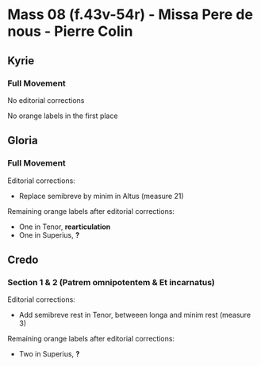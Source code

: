 # Mass 08 (f.43v-54r) - Missa Pere de nous - Pierre Colin



## Kyrie
### Full Movement

No editorial corrections

No orange labels in the first place


## Gloria
### Full Movement

Editorial corrections:
- Replace semibreve by minim in Altus (measure 21)

Remaining orange labels after editorial corrections:
- One in Tenor, **rearticulation**
- One in Superius, **?**


## Credo 
### Section 1 & 2 (Patrem omnipotentem & Et incarnatus)

Editorial corrections:
- Add semibreve rest in Tenor, betweeen longa and minim rest (measure 3)

Remaining orange labels after editorial corrections:
- Two in Superius, **?**


